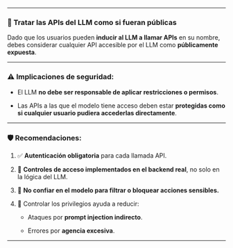 
---

### 🔐 Tratar las APIs del LLM como si fueran públicas 

Dado que los usuarios pueden **inducir al LLM a llamar APIs** en su nombre, debes considerar cualquier API accesible por el LLM como **públicamente expuesta**.

---

### ⚠️ Implicaciones de seguridad:

- El LLM **no debe ser responsable de aplicar restricciones o permisos**.
    
- Las APIs a las que el modelo tiene acceso deben estar **protegidas como si cualquier usuario pudiera accederlas directamente**.
    

---

### 🛡️ Recomendaciones:

1. ✅ **Autenticación obligatoria** para cada llamada API.
    
2. 🧱 **Controles de acceso implementados en el backend real**, no solo en la lógica del LLM.
    
3. 🚫 **No confiar en el modelo para filtrar o bloquear acciones sensibles.**
    
4. 🔐 Controlar los privilegios ayuda a reducir:
    
    - Ataques por **prompt injection indirecto**.
        
    - Errores por **agencia excesiva**.
        

---

